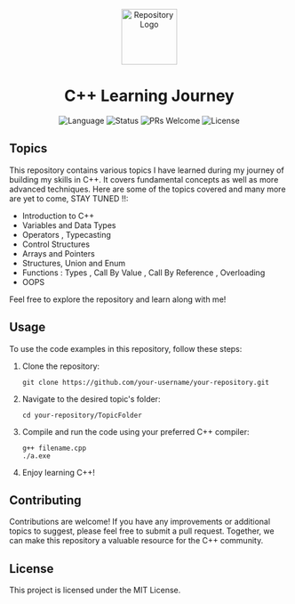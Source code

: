 <p align="center">
  <img src="https://skills.thijs.gg/icons?i=cpp&theme=light" alt="Repository Logo" width="100" height="100">
</p>

<h1 align="center">C++ Learning Journey</h1>

<p align="center">
  <img src="https://img.shields.io/badge/Language-C%2B%2B-blue.svg" alt="Language">
  <img src="https://img.shields.io/badge/Status-Active-green.svg" alt="Status">
  <img src="https://img.shields.io/badge/PRs-Welcome-brightgreen.svg" alt="PRs Welcome">
  <img src="https://img.shields.io/badge/License-MIT-yellow.svg" alt="License">
</p>

## Topics

This repository contains various topics I have learned during my journey of building my skills in C++. It covers fundamental concepts as well as more advanced techniques. Here are some of the topics covered and many more are yet to come, STAY TUNED !!:

- Introduction to C++
- Variables and Data Types
- Operators , Typecasting
- Control Structures
- Arrays and Pointers
- Structures, Union and Enum
- Functions : Types , Call By Value , Call By Reference , Overloading
- OOPS

Feel free to explore the repository and learn along with me!

## Usage

To use the code examples in this repository, follow these steps:

1. Clone the repository:

   ```shell
   git clone https://github.com/your-username/your-repository.git

2. Navigate to the desired topic's folder:
   
   ```shell
   cd your-repository/TopicFolder
4. Compile and run the code using your preferred C++ compiler:
   
   ```shell
   g++ filename.cpp
   ./a.exe
6. Enjoy learning C++!

## Contributing
Contributions are welcome! If you have any improvements or additional topics to suggest, please feel free to submit a pull request. Together, we can make this repository a valuable resource for the C++ community.

## License
This project is licensed under the MIT License. 
